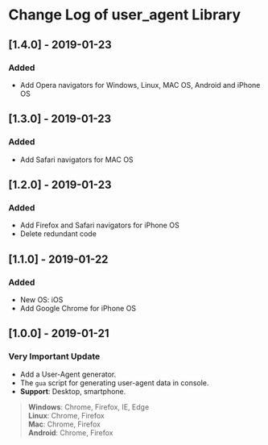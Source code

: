 # Change Log of user_agent Library

## [1.4.0] - 2019-01-23
### Added
- Add Opera navigators for Windows, Linux, MAC OS, Android and iPhone OS

## [1.3.0] - 2019-01-23
### Added
- Add Safari navigators for MAC OS

## [1.2.0] - 2019-01-23
### Added
- Add Firefox and Safari navigators for iPhone OS
- Delete redundant code

## [1.1.0] - 2019-01-22
### Added
- New OS: iOS
- Add Google Chrome for iPhone OS

## [1.0.0] - 2019-01-21
### Very Important Update
- Add a User-Agent generator.
- The `gua` script for generating user-agent data in console.
- **Support**: Desktop, smartphone.
> **Windows**: Chrome, Firefox, IE, Edge  
> **Linux**: Chrome, Firefox  
> **Mac**: Chrome, Firefox  
> **Android**: Chrome, Firefox
